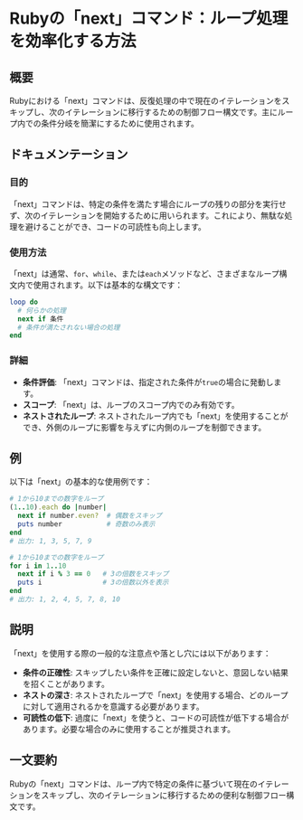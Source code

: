 <!--
Meta Description: # Rubyの「next」コマンド：ループ処理を効率化する方法 ## 概要 Rubyにおける「next」コマンドは、反復処理の中で現在のイテレーションをスキップし、次のイテレーションに移行するための制御フロー構文です。主にループ内での条件分岐を簡潔にするために使用されます。 ## ドキュメンテーショ...
Meta Keywords: next, コマンドは, ruby, end, number
-->

# Rubyの「next」コマンド：ループ処理を効率化する方法

## 概要
Rubyにおける「next」コマンドは、反復処理の中で現在のイテレーションをスキップし、次のイテレーションに移行するための制御フロー構文です。主にループ内での条件分岐を簡潔にするために使用されます。

## ドキュメンテーション
### 目的
「next」コマンドは、特定の条件を満たす場合にループの残りの部分を実行せず、次のイテレーションを開始するために用いられます。これにより、無駄な処理を避けることができ、コードの可読性も向上します。

### 使用方法
「next」は通常、`for`、`while`、または`each`メソッドなど、さまざまなループ構文内で使用されます。以下は基本的な構文です：

```ruby
loop do
  # 何らかの処理
  next if 条件
  # 条件が満たされない場合の処理
end
```

### 詳細
- **条件評価**: 「next」コマンドは、指定された条件が`true`の場合に発動します。
- **スコープ**: 「next」は、ループのスコープ内でのみ有効です。
- **ネストされたループ**: ネストされたループ内でも「next」を使用することができ、外側のループに影響を与えずに内側のループを制御できます。

## 例
以下は「next」の基本的な使用例です：

```ruby
# 1から10までの数字をループ
(1..10).each do |number|
  next if number.even?  # 偶数をスキップ
  puts number           # 奇数のみ表示
end
# 出力: 1, 3, 5, 7, 9
```

```ruby
# 1から10までの数字をループ
for i in 1..10
  next if i % 3 == 0   # 3の倍数をスキップ
  puts i               # 3の倍数以外を表示
end
# 出力: 1, 2, 4, 5, 7, 8, 10
```

## 説明
「next」を使用する際の一般的な注意点や落とし穴には以下があります：

- **条件の正確性**: スキップしたい条件を正確に設定しないと、意図しない結果を招くことがあります。
- **ネストの深さ**: ネストされたループで「next」を使用する場合、どのループに対して適用されるかを意識する必要があります。
- **可読性の低下**: 過度に「next」を使うと、コードの可読性が低下する場合があります。必要な場合のみに使用することが推奨されます。

## 一文要約
Rubyの「next」コマンドは、ループ内で特定の条件に基づいて現在のイテレーションをスキップし、次のイテレーションに移行するための便利な制御フロー構文です。